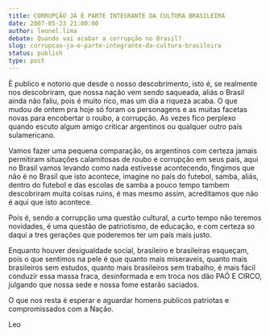 ```yaml
---
title: CORRUPÇÃO JÁ É PARTE INTEGRANTE DA CULTURA BRASILEIRA
date: 2007-05-23 21:00:00
author: leonel.lima
debate: Quando vai acabar a corrupção no Brasil?
slug: corrupcao-ja-e-parte-integrante-da-cultura-brasileira
status: publish 
type: post
---
```


È publico e notorio que desde o nosso descobrimento, isto é, se realmente nos descobriram, que nossa nação vem sendo saqueada, aliás o Brasil ainda não faliu, pois é muito rico, mas um dia a riqueza acaba. O que mudou de ontem pra hoje só foram os personagens e as muitas facetas novas para encobertar o roubo, a corrupção. As vezes fico perplexo quando escuto algum amigo criticar argentinos ou qualquer outro país sulamericano.  

Vamos fazer uma pequena comparação, os argentinos com certeza jamais permitiram situações calamitosas de roubo e corrupção em seus país, aqui no Brasil vamos levando como nada estivesse acontecendo, fingimos que não é no Brasil que isto acontece, imagine no país do futebol, samba, aliás, dentro do futebol e das escolas de samba a pouco tempo tambem descobriram muita coisas ruins, é mas mesmo assim, acreditamos que não é aqui que isto acontece.  

Pois é, sendo a corrupção uma questão cultural, a curto tempo não teremos novidades, é uma questão de patriotismo, de educação, e com certeza so daqui a tres gerações que poderemos ter um país mais justo.   

Enquanto houver desigualdade social, brasileiro e brasileiras esqueçam, pois o que sentimos na pele é que quanto mais miseraveis, quanto mais brasileiros sem estudos, quanto mais brasileiros sem trabalho, é mais fácil conduzir essa massa fraca, desinformada e em troca nos dão PAÕ E CIRCO, julgando que nossa sede e nossa fome estarão saciados.  

O que nos resta é esperar e aguardar homens publicos patriotas e compromissados com a Nação.  

Leo

